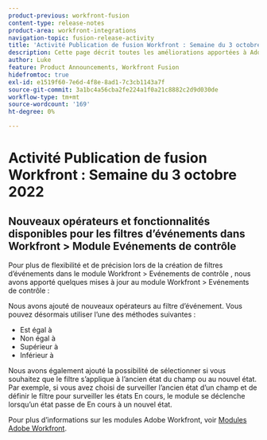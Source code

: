 ```yaml
---
product-previous: workfront-fusion
content-type: release-notes
product-area: workfront-integrations
navigation-topic: fusion-release-activity
title: 'Activité Publication de fusion Workfront : Semaine du 3 octobre 2022"'
description: Cette page décrit toutes les améliorations apportées à Adobe Workfront Fusion au cours de la semaine du 3 octobre 2022.
author: Luke
feature: Product Announcements, Workfront Fusion
hidefromtoc: true
exl-id: e1519f60-7e6d-4f8e-8ad1-7c3cb1143a7f
source-git-commit: 3a1bc4a56cba2fe224a1f0a21c8882c2d9d030de
workflow-type: tm+mt
source-wordcount: '169'
ht-degree: 0%

---
```


# Activité Publication de fusion Workfront : Semaine du 3 octobre 2022

## Nouveaux opérateurs et fonctionnalités disponibles pour les filtres d’événements dans Workfront > Module Evénements de contrôle

Pour plus de flexibilité et de précision lors de la création de filtres d’événements dans le module Workfront > Evénements de contrôle , nous avons apporté quelques mises à jour au module Workfront > Evénements de contrôle :

Nous avons ajouté de nouveaux opérateurs au filtre d’événement. Vous pouvez désormais utiliser l’une des méthodes suivantes :

* Est égal à
* Non égal à
* Supérieur à
* Inférieur à

Nous avons également ajouté la possibilité de sélectionner si vous souhaitez que le filtre s’applique à l’ancien état du champ ou au nouvel état. Par exemple, si vous avez choisi de surveiller l’ancien état d’un champ et de définir le filtre pour surveiller les états En cours, le module se déclenche lorsqu’un état passe de En cours à un nouvel état.

Pour plus d’informations sur les modules Adobe Workfront, voir [Modules Adobe Workfront](/help/quicksilver/workfront-fusion/apps-and-their-modules/workfront-modules.md).
